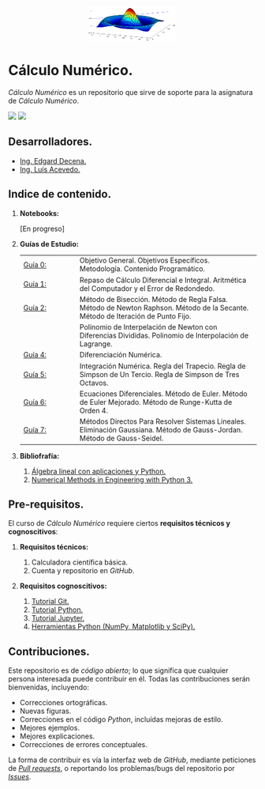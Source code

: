 <div align = "center">
    <img src = "imagenes/logo_calculo_numerico.png" width = "180" height = "70" />
</div>

# Cálculo Numérico.

*Cálculo Numérico* es un repositorio que sirve de soporte para la asignatura de *Cálculo Numérico*.

<img src="https://img.shields.io/badge/License-MIT-green" /> <img src="https://img.shields.io/badge/Python-3.5-blue" />

## Desarrolladores.

* [Ing. Edgard Decena.](mailto:edecena@gmail.com)
* [Ing. Luís Acevedo.](mailto:laar@protonmail.com)

<a name = "indice"></a>

## Indice de contenido.

1. **Notebooks:**

    [En progreso]

1. **Guías de Estudio:**
    <table style = "border:hidden; table-layout:fixed;" border = 0>
        <tbody>
            <tr>
                <td style="width:100px;"><a href="guias/1_guia_calculo_numerico.pdf">Guía 0:</a></td>
                <td>Objetivo General. Objetivos Específicos. Metodología. Contenido Programático.</td>
            </tr>
            <tr>
                <td><a href="guias/1_guia_calculo_numerico.pdf">Guía 1:</a></td>
                <td>Repaso de Cálculo Diferencial e Integral. Aritmética del Computador y el Error de Redondedo.</td>
            </tr>
            <tr>
                <td><a href="guias/2_guia_calculo_numerico.pdf">Guía 2:</a></td>
                <td> Método de Bisección. Método de Regla Falsa. Método de Newton Raphson. Método de la Secante. Método de Iteración de Punto Fijo.</td>
            </tr>
            <tr>
                <td><a href="guias/3_guia_calculo_numerico.pdf"><Guía 3:/a></td>
                <td> Polinomio de Interpelación de Newton con Diferencias Divididas. Polinomio de Interpolación de Lagrange.</td>
            </tr>
            <tr>
                <td><a href="guias/4_guia_calculo_numerico.pdf">Guía 4:</a></td>
                <td>Diferenciación Numérica.</td>
            </tr>
            <tr>
                <td><a href="guias/5_guia_calculo_numerico.pdf">Guía 5:</a></td>
                <td>Integración Numérica. Regla del Trapecio. Regla de Simpson de Un Tercio. Regla de Simpson de Tres Octavos.</td>
            </tr>
            <tr>
                <td><a href="guias/6_guia_calculo_numerico.pdf">Guía 6:</a></td>
                <td>Ecuaciones Diferenciales. Método de Euler. Método de Euler Mejorado. Método de Runge-Kutta de Orden 4.</td>
            </tr>
            <tr>
                <td><a href="guias/7_guia_calculo_numerico.pdf">Guía 7:</a></td>
                <td>Métodos Directos Para Resolver Sistemas Lineales. Eliminación Gaussiana. Método de Gauss-Jordan. Método de Gauss-Seidel.</td>
            </tr>
        </tbody>
    </table>

1. **Bibliofrafía:**
    1. [Álgebra lineal con aplicaciones y Python.](libros/Libro_Algebra_Lineal_con_Aplicaciones_Python.pdf)
    1. [Numerical Methods in Engineering with Python 3.](libros/Libro_Jaan_Kiusalaas_2013_Numerical_Methods_in_Engineering_Python_3ed.pdf)

## Pre-requisitos.

El curso de *Cálculo Numérico* requiere ciertos **requisitos técnicos y cognoscitivos**:

1. **Requisitos técnicos:**
    1. Calculadora científica básica.
    1. Cuenta y repositorio en *GitHub*.

1. **Requisitos cognoscitivos:**
    1. [Tutorial Git.](https://github.com/ejdecena/tutorial_git)
    1. [Tutorial Python.](https://github.com/ejdecena/tutorial_python)
    1. [Tutorial Jupyter.](https://github.com/ejdecena/tutorial_jupyter)
    1. [Herramientas Python (NumPy, Matplotlib y SciPy).](https://github.com/ejdecena/herramientas_python)

## Contribuciones.

Este repositorio es de *código abierto*; lo que significa que cualquier persona interesada puede contribuir en él. Todas las contribuciones serán bienvenidas, incluyendo:

* Correcciones ortográficas.
* Nuevas figuras.
* Correcciones en el código *Python*, incluídas mejoras de estilo.
* Mejores ejemplos.
* Mejores explicaciones. 
* Correcciones de errores conceptuales.

La forma de contribuir es vía la interfaz web de *GitHub*, mediante peticiones de [*Pull requests*](https://github.com/ejdecena/tutorial_git/pulls), o reportando los problemas/bugs del repositorio por [*Issues*](https://github.com/ejdecena/tutorial_git/issues).